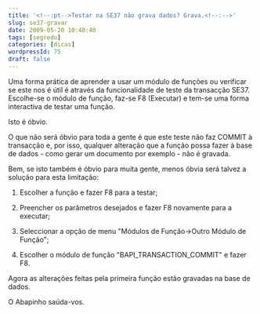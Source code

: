 ```yaml
---
title: '<!--:pt-->Testar na SE37 não grava dados? Grava.<!--:-->'
slug: se37-gravar
date: 2009-05-20 10:40:40
tags: [segredo]
categories: [dicas]
wordpressId: 75
draft: false
---
```

Uma forma prática de aprender a usar um módulo de funções ou verificar se este nos é útil é através da funcionalidade de teste da transacção SE37. Escolhe-se o módulo de função, faz-se F8 (Executar) e tem-se uma forma interactiva de testar uma função.

Isto é óbvio.

O que não será óbvio para toda a gente é que este teste não faz COMMIT à transacção e, por isso, qualquer alteração que a função possa fazer à base de dados - como gerar um documento por exemplo - não é gravada.

Bem, se isto também é óbvio para muita gente, menos óbvia será talvez a solução para esta limitação:

  1. Escolher a função e fazer F8 para a testar;

  2. Preencher os parâmetros desejados e fazer F8 novamente para a executar;

  3. Seleccionar a opção de menu "Módulos de Função->Outro Módulo de Função";

  4. Escolher o módulo de função "BAPI_TRANSACTION_COMMIT" e fazer F8.

Agora as alterações feitas pela primeira função estão gravadas na base de dados.

O Abapinho saúda-vos.
